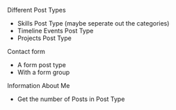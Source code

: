 Different Post Types

- Skills Post Type (maybe seperate out the categories)
- Timeline Events Post Type
- Projects Post Type

Contact form

- A form post type
- With a form group

Information About Me

- Get the number of Posts in Post Type
